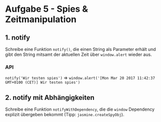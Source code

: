 # Aufgabe 5 - Spies & Zeitmanipulation

## 1. notify
Schreibe eine Funktion `notify()`, die einen String als Parameter erhält und gibt den String mitsamt der aktuellen Zeit über `window.alert` wieder aus.

### API
`notify('Wir testen spies')` => `window.alert('[Mon Mar 20 2017 11:42:37 GMT+0100 (CET)] Wir testen spies')`

## 2. notify mit Abhängigkeiten
Schreibe eine Funktion `notifyWithDependency`, die die `window` Dependency explizit übergeben bekommt
(Tipp: `jasmine.createSpyObj`). 